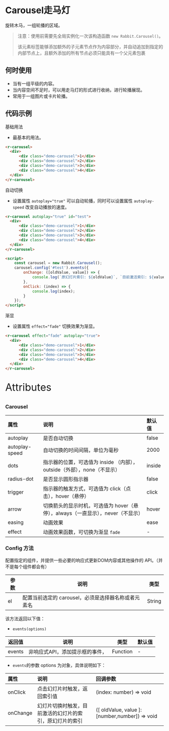 # Carousel走马灯

旋转木马，一组轮播的区域。

> 注意：使用前需要先全局实例化一次该构造函数  `new Rabbit.Carousel()`。
>
> 该元素标签能够添加额外的子元素节点作为内容部分，并自动追加到指定的内部节点上，且额外添加的所有节点必须只能具有一个父元素包裹

## 何时使用

- 当有一组平级的内容。
- 当内容空间不足时，可以用走马灯的形式进行收纳，进行轮播展现。
- 常用于一组图片或卡片轮播。

## 代码示例

基础用法

- 最基本的用法。

```html
<r-carousel>
  <div>
      <div class="demo-carousel">1</div>
      <div class="demo-carousel">2</div>
      <div class="demo-carousel">3</div>
      <div class="demo-carousel">4</div>
  </div>
</r-carousel>
```

自动切换

- 设置属性 `autoplay="true"` 可以自动轮播，同时可以设置属性 `autoplay-speed` 改变自动播放的速度。

```html
<r-carousel autoplay="true" id="test">
  <div>
      <div class="demo-carousel">1</div>
      <div class="demo-carousel">2</div>
      <div class="demo-carousel">3</div>
      <div class="demo-carousel">4</div>
  </div>
</r-carousel>

<script>
	const carousel = new Rabbit.Carousel();
    carousel.config('#test').events({
        onChange: ([oldValue, value]) => {
            console.log(`原幻灯片索引: ${oldValue}`, `目前激活索引: ${value}`);
        },
        onClick: (index) => {
            console.log(index);
        }
    });
</script>
```

渐显

- 设置属性 `effect="fade"` 切换效果为渐显。

```html
<r-carousel effect="fade" autoplay="true">
  <div>
      <div class="demo-carousel">1</div>
      <div class="demo-carousel">2</div>
      <div class="demo-carousel">3</div>
      <div class="demo-carousel">4</div>
  </div>
</r-carousel>
```

<p style="font-size: 32px">Attributes</p>

### Carousel

| 属性           | 说明                                                         | 默认值 |
| :------------- | :----------------------------------------------------------- | :----- |
| autoplay       | 是否自动切换                                                 | false  |
| autoplay-speed | 自动切换的时间间隔，单位为毫秒                               | 2000   |
| dots           | 指示器的位置，可选值为 inside （内部），outside（外部），none（不显示） | inside |
| radius-dot     | 是否显示圆形指示器                                           | false  |
| trigger        | 指示器的触发方式，可选值为 click（点击），hover（悬停）      | click  |
| arrow          | 切换箭头的显示时机，可选值为 hover（悬停），always（一直显示），never（不显示） | hover  |
| easing         | 动画效果                                                     | ease   |
| effect         | 动画效果函数，可切换为渐显 `fade`                            | -      |

### Config  方法

配置指定的组件，并提供一些必要的响应式更新DOM内容或其他操作的 API。（并不是每个组件都会有）

| 参数 | 说明                                                | 类型   |
| ---- | --------------------------------------------------- | ------ |
| el   | 配置当前选定的 carousel，必须是选择器名称或者元素名 | String |

该方法返回以下值：

- `events(options)`

| 返回值 | 说明                            | 类型     | 默认值 |
| ------ | ------------------------------- | -------- | ------ |
| events | 非响应式API，添加提示框的事件， | Function | -      |

- `events`的参数 options 为对象，具体说明如下：

| 属性     | 说明                                                     | 回调参数                                       |
| :------- | :------------------------------------------------------- | :--------------------------------------------- |
| onClick  | 点击幻灯片时触发，返回索引值                             | (index: number) => void                        |
| onChange | 幻灯片切换时触发，目前激活的幻灯片的索引，原幻灯片的索引 | ([ oldValue, value ]: [number,number]) => void |
